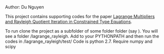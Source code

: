 Author: Du Nguyen

This project contains supporting codes for the paper [Lagrange Multipliers and Rayleigh Quotient Iteration in Constrained Type Equations](https://github.com/dnguyend/lagrange_rayleigh/blob/master/docs/LagrangeRayleigh.pdf).

To run clone the project as a subfolder of some folder folder (say <parent>). You will see a folder <parent>/lagrange_rayleigh. Add <parent> to your PYTHONPATH and then run the codes in <parent>/lagrange_rayleigh/test/
Code is python 2.7. Require numpy and scipy
